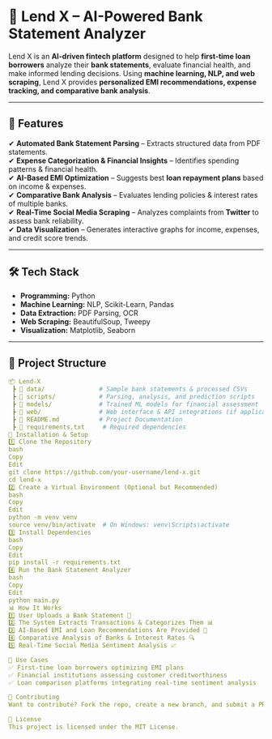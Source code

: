 # 📌 Lend X – AI-Powered Bank Statement Analyzer  

Lend X is an **AI-driven fintech platform** designed to help **first-time loan borrowers** analyze their **bank statements**, evaluate financial health, and make informed lending decisions. Using **machine learning, NLP, and web scraping**, Lend X provides **personalized EMI recommendations, expense tracking, and comparative bank analysis**.  

---

## 🚀 Features  

✔ **Automated Bank Statement Parsing** – Extracts structured data from PDF statements.  
✔ **Expense Categorization & Financial Insights** – Identifies spending patterns & financial health.  
✔ **AI-Based EMI Optimization** – Suggests best **loan repayment plans** based on income & expenses.  
✔ **Comparative Bank Analysis** – Evaluates lending policies & interest rates of multiple banks.  
✔ **Real-Time Social Media Scraping** – Analyzes complaints from **Twitter** to assess bank reliability.  
✔ **Data Visualization** – Generates interactive graphs for income, expenses, and credit score trends.  

---

## 🛠 Tech Stack  

- **Programming:** Python  
- **Machine Learning:** NLP, Scikit-Learn, Pandas  
- **Data Extraction:** PDF Parsing, OCR  
- **Web Scraping:** BeautifulSoup, Tweepy  
- **Visualization:** Matplotlib, Seaborn  

---

## 📂 Project Structure  

```yaml
📦 Lend-X
 ┣ 📂 data/               # Sample bank statements & processed CSVs
 ┣ 📂 scripts/            # Parsing, analysis, and prediction scripts
 ┣ 📂 models/             # Trained ML models for financial assessment
 ┣ 📂 web/                # Web interface & API integrations (if applicable)
 ┣ 📜 README.md           # Project Documentation
 ┣ 📜 requirements.txt     # Required dependencies
🚀 Installation & Setup
1️⃣ Clone the Repository
bash
Copy
Edit
git clone https://github.com/your-username/lend-x.git  
cd lend-x
2️⃣ Create a Virtual Environment (Optional but Recommended)
bash
Copy
Edit
python -m venv venv  
source venv/bin/activate  # On Windows: venv\Scripts\activate
3️⃣ Install Dependencies
bash
Copy
Edit
pip install -r requirements.txt
4️⃣ Run the Bank Statement Analyzer
bash
Copy
Edit
python main.py
📊 How It Works
1️⃣ User Uploads a Bank Statement 📂
2️⃣ The System Extracts Transactions & Categorizes Them 📊
3️⃣ AI-Based EMI and Loan Recommendations Are Provided 🤖
4️⃣ Comparative Analysis of Banks & Interest Rates 🔍
5️⃣ Real-Time Social Media Sentiment Analysis 📈

🎯 Use Cases
✅ First-time loan borrowers optimizing EMI plans
✅ Financial institutions assessing customer creditworthiness
✅ Loan comparison platforms integrating real-time sentiment analysis

🤝 Contributing
Want to contribute? Fork the repo, create a new branch, and submit a PR! 🎯

📜 License
This project is licensed under the MIT License.

